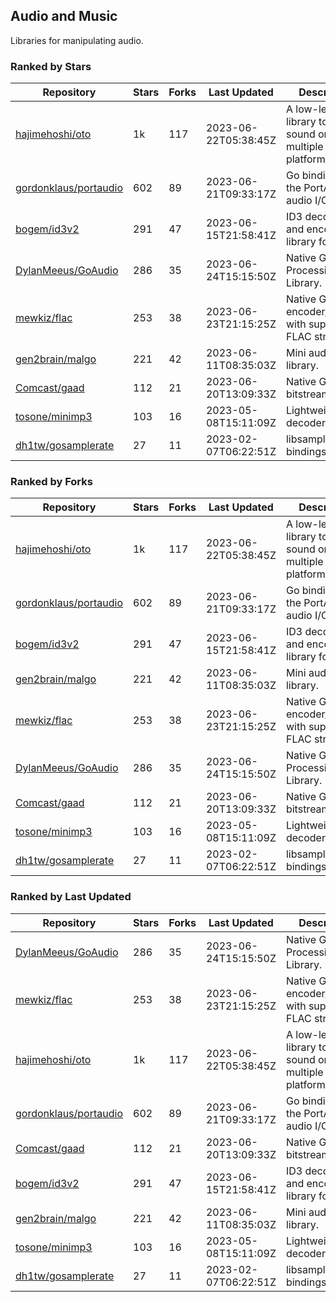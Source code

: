 ## Audio and Music

Libraries for manipulating audio.

### Ranked by Stars

| Repository | Stars | Forks | Last Updated | Description | 
|------------|-------|-------|--------------|-------------|
| [hajimehoshi/oto](https://github.com/hajimehoshi/oto) | 1k | 117 | 2023-06-22T05:38:45Z |  A low-level library to play sound on multiple platforms. |
| [gordonklaus/portaudio](https://github.com/gordonklaus/portaudio) | 602 | 89 | 2023-06-21T09:33:17Z |  Go bindings for the PortAudio audio I/O library. |
| [bogem/id3v2](https://github.com/bogem/id3v2) | 291 | 47 | 2023-06-15T21:58:41Z |  ID3 decoding and encoding library for Go. |
| [DylanMeeus/GoAudio](https://github.com/DylanMeeus/GoAudio) | 286 | 35 | 2023-06-24T15:15:50Z |  Native Go Audio Processing Library. |
| [mewkiz/flac](https://github.com/mewkiz/flac) | 253 | 38 | 2023-06-23T21:15:25Z |  Native Go FLAC encoder/decoder with support for FLAC streams. |
| [gen2brain/malgo](https://github.com/gen2brain/malgo) | 221 | 42 | 2023-06-11T08:35:03Z |  Mini audio library. |
| [Comcast/gaad](https://github.com/Comcast/gaad) | 112 | 21 | 2023-06-20T13:09:33Z |  Native Go AAC bitstream parser. |
| [tosone/minimp3](https://github.com/tosone/minimp3) | 103 | 16 | 2023-05-08T15:11:09Z |  Lightweight MP3 decoder library. |
| [dh1tw/gosamplerate](https://github.com/dh1tw/gosamplerate) | 27 | 11 | 2023-02-07T06:22:51Z |  libsamplerate bindings for go. |

### Ranked by Forks

| Repository | Stars | Forks | Last Updated | Description | 
|------------|-------|-------|--------------|-------------|
| [hajimehoshi/oto](https://github.com/hajimehoshi/oto) | 1k | 117 | 2023-06-22T05:38:45Z |  A low-level library to play sound on multiple platforms. |
| [gordonklaus/portaudio](https://github.com/gordonklaus/portaudio) | 602 | 89 | 2023-06-21T09:33:17Z |  Go bindings for the PortAudio audio I/O library. |
| [bogem/id3v2](https://github.com/bogem/id3v2) | 291 | 47 | 2023-06-15T21:58:41Z |  ID3 decoding and encoding library for Go. |
| [gen2brain/malgo](https://github.com/gen2brain/malgo) | 221 | 42 | 2023-06-11T08:35:03Z |  Mini audio library. |
| [mewkiz/flac](https://github.com/mewkiz/flac) | 253 | 38 | 2023-06-23T21:15:25Z |  Native Go FLAC encoder/decoder with support for FLAC streams. |
| [DylanMeeus/GoAudio](https://github.com/DylanMeeus/GoAudio) | 286 | 35 | 2023-06-24T15:15:50Z |  Native Go Audio Processing Library. |
| [Comcast/gaad](https://github.com/Comcast/gaad) | 112 | 21 | 2023-06-20T13:09:33Z |  Native Go AAC bitstream parser. |
| [tosone/minimp3](https://github.com/tosone/minimp3) | 103 | 16 | 2023-05-08T15:11:09Z |  Lightweight MP3 decoder library. |
| [dh1tw/gosamplerate](https://github.com/dh1tw/gosamplerate) | 27 | 11 | 2023-02-07T06:22:51Z |  libsamplerate bindings for go. |

### Ranked by Last Updated

| Repository | Stars | Forks | Last Updated | Description | 
|------------|-------|-------|--------------|-------------|
| [DylanMeeus/GoAudio](https://github.com/DylanMeeus/GoAudio) | 286 | 35 | 2023-06-24T15:15:50Z |  Native Go Audio Processing Library. |
| [mewkiz/flac](https://github.com/mewkiz/flac) | 253 | 38 | 2023-06-23T21:15:25Z |  Native Go FLAC encoder/decoder with support for FLAC streams. |
| [hajimehoshi/oto](https://github.com/hajimehoshi/oto) | 1k | 117 | 2023-06-22T05:38:45Z |  A low-level library to play sound on multiple platforms. |
| [gordonklaus/portaudio](https://github.com/gordonklaus/portaudio) | 602 | 89 | 2023-06-21T09:33:17Z |  Go bindings for the PortAudio audio I/O library. |
| [Comcast/gaad](https://github.com/Comcast/gaad) | 112 | 21 | 2023-06-20T13:09:33Z |  Native Go AAC bitstream parser. |
| [bogem/id3v2](https://github.com/bogem/id3v2) | 291 | 47 | 2023-06-15T21:58:41Z |  ID3 decoding and encoding library for Go. |
| [gen2brain/malgo](https://github.com/gen2brain/malgo) | 221 | 42 | 2023-06-11T08:35:03Z |  Mini audio library. |
| [tosone/minimp3](https://github.com/tosone/minimp3) | 103 | 16 | 2023-05-08T15:11:09Z |  Lightweight MP3 decoder library. |
| [dh1tw/gosamplerate](https://github.com/dh1tw/gosamplerate) | 27 | 11 | 2023-02-07T06:22:51Z |  libsamplerate bindings for go. |

